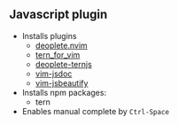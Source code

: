 ## Javascript plugin

* Installs plugins
    - [deoplete.nvim](https://github.com/Shougo/deoplete.nvim)
    - [tern_for_vim](https://github.com/ternjs/tern_for_vim)
    - [deoplete-ternjs](https://github.com/carlitux/deoplete-ternjs)
    - [vim-jsdoc](https://github.com/heavenshell/vim-jsdoc)
    - [vim-jsbeautify](https://github.com/maksimr/vim-jsbeautify)
* Installs npm packages:
    - tern
* Enables manual complete by `Ctrl-Space`
